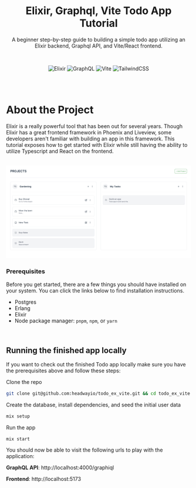 <div align="center">

# Elixir, Graphql, Vite Todo App Tutorial

A beginner step-by-step guide to building a simple todo app utilizing an Elixir backend, Graphql API, and Vite/React frontend.

<br />

![Elixir](https://img.shields.io/badge/elixir-%234B275F.svg?style=for-the-badge&logo=elixir&logoColor=white)
![GraphQL](https://img.shields.io/badge/-GraphQL-E10098?style=for-the-badge&logo=graphql&logoColor=white)
![Vite](https://img.shields.io/badge/vite-%23646CFF.svg?style=for-the-badge&logo=vite&logoColor=white)
![TailwindCSS](https://img.shields.io/badge/tailwindcss-%2338B2AC.svg?style=for-the-badge&logo=tailwind-css&logoColor=white)

<br /><br />

</div>

# About the Project

Elixir is a really powerful tool that has been out for several years. Though Elixir has a great frontend framework in Phoenix and Liveview, some developers aren't familiar with building an app in this framework. This tutorial exposes how to get started with Elixir while still having the ability to utilize Typescript and React on the frontend.

<br />

<picture>
  <source media="(prefers-color-scheme: dark)" srcset="readme_images/todo_screenshot_dark.png">
  <img alt="Todo app screenshot" src="readme_images/todo_screenshot_light.png">
</picture>

<br />

### Prerequisites

Before you get started, there are a few things you should have installed on your system. You can click the links below to find installation instructions.

* Postgres
* Erlang
* Elixir
* Node package manager: `pnpm`, `npm`, or `yarn`

<br />

## Running the finished app locally

If you want to check out the finished Todo app locally make sure you have the prerequisites above and follow these steps:

Clone the repo
```bash
git clone git@github.com:headwayio/todo_ex_vite.git && cd todo_ex_vite
```

Create the database, install dependencies, and seed the initial user data
```bash
mix setup
```

Run the app
```
mix start
```

You should now be able to visit the following urls to play with the application:

**GraphQL API**: http://localhost:4000/graphiql

**Frontend**: http://localhost:5173

